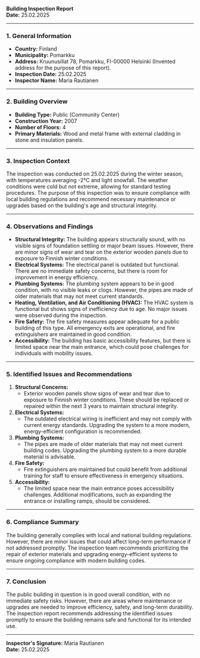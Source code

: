 

**Building Inspection Report**  
**Date:** 25.02.2025  

---

### **1. General Information**  
- **Country:** Finland  
- **Municipality:** Pomarkku  
- **Address:** Kruunusillat 78, Pomarkku, FI-00000 Helsinki (Invented address for the purpose of this report).  
- **Inspection Date:** 25.02.2025  
- **Inspector Name:** Maria Rautianen  

---

### **2. Building Overview**  
- **Building Type:** Public (Community Center)  
- **Construction Year:** 2007  
- **Number of Floors:** 4  
- **Primary Materials:** Wood and metal frame with external cladding in stone and insulation panels.  

---

### **3. Inspection Context**  
The inspection was conducted on 25.02.2025 during the winter season, with temperatures averaging -2°C and light snowfall. The weather conditions were cold but not extreme, allowing for standard testing procedures. The purpose of this inspection was to ensure compliance with local building regulations and recommend necessary maintenance or upgrades based on the building's age and structural integrity.

---

### **4. Observations and Findings**  
- **Structural Integrity:** The building appears structurally sound, with no visible signs of foundation settling or major beam issues. However, there are minor signs of wear and tear on the exterior wooden panels due to exposure to Finnish winter conditions.  
- **Electrical Systems:** The electrical panel is outdated but functional. There are no immediate safety concerns, but there is room for improvement in energy efficiency.  
- **Plumbing Systems:** The plumbing system appears to be in good condition, with no visible leaks or clogs. However, the pipes are made of older materials that may not meet current standards.  
- **Heating, Ventilation, and Air Conditioning (HVAC):** The HVAC system is functional but shows signs of inefficiency due to age. No major issues were observed during the inspection.  
- **Fire Safety:** The fire safety measures appear adequate for a public building of this type. All emergency exits are operational, and fire extinguishers are maintained in good condition.  
- **Accessibility:** The building has basic accessibility features, but there is limited space near the main entrance, which could pose challenges for individuals with mobility issues.  

---

### **5. Identified Issues and Recommendations**  
1. **Structural Concerns:**  
   - Exterior wooden panels show signs of wear and tear due to exposure to Finnish winter conditions. These should be replaced or repaired within the next 3 years to maintain structural integrity.  
2. **Electrical Systems:**  
   - The outdated electrical wiring is inefficient and may not comply with current energy standards. Upgrading the system to a more modern, energy-efficient configuration is recommended.  
3. **Plumbing Systems:**  
   - The pipes are made of older materials that may not meet current building codes. Upgrading the plumbing system to a more durable material is advisable.  
4. **Fire Safety:**  
   - Fire extinguishers are maintained but could benefit from additional training for staff to ensure effectiveness in emergency situations.  
5. **Accessibility:**  
   - The limited space near the main entrance poses accessibility challenges. Additional modifications, such as expanding the entrance or installing ramps, should be considered.  

---

### **6. Compliance Summary**  
The building generally complies with local and national building regulations. However, there are minor issues that could affect long-term performance if not addressed promptly. The inspection team recommends prioritizing the repair of exterior materials and upgrading energy-efficient systems to ensure ongoing compliance with modern building codes.

---

### **7. Conclusion**  
The public building in question is in good overall condition, with no immediate safety risks. However, there are areas where maintenance or upgrades are needed to improve efficiency, safety, and long-term durability. The inspection report recommends addressing the identified issues promptly to ensure the building remains safe and functional for its intended use.  

---  
**Inspector's Signature:** Maria Rautianen  
**Date:** 25.02.2025